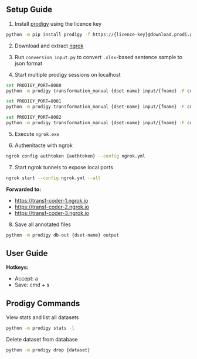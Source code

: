 ## Setup Guide

1. Install [prodigy](https://prodi.gy/) using the licence key
```sh
python -m pip install prodigy -f https://{licence-key}@download.prodi.gy
```

2. Download and extract [ngrok](https://ngrok.com/)

3. Run `conversion_input.py` to convert `.xlsx`-based sentence sample to json format

4. Start multiple prodigy sessions on localhost
```sh
set PRODIGY_PORT=8080
python -m prodigy transformation_manual {dset-name} input/{fname} -F custom_manual.py
```
```sh
set PRODIGY_PORT=8081
python -m prodigy transformation_manual {dset-name} input/{fname} -F custom_manual.py
```
```sh
set PRODIGY_PORT=8082
python -m prodigy transformation_manual {dset-name} input/{fname} -F custom_manual.py
```
5. Execute `ngrok.exe`

6. Authenitacte with ngrok
```sh
ngrok config authtoken {authtoken} --config ngrok.yml
```

7. Start ngrok tunnels to expose local ports
```sh
ngrok start --config ngrok.yml --all
```
**Forwarded to:**
- https://transf-coder-1.ngrok.io
- https://transf-coder-2.ngrok.io
- https://transf-coder-3.ngrok.io

8. Save all annotated files
```sh
python -m prodigy db-out {dset-name} output
```

## User Guide

**Hotkeys:**
- Accept: a
- Save: cmd + s

## Prodigy Commands

View stats and list all datasets
```sh
python -m prodigy stats -l
```

Delete dataset from database
```sh
python -m prodigy drop {dataset}
```
